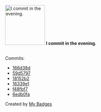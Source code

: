 <img src="https://my-badges.github.io/my-badges/evening-commits.png" alt="I commit in the evening." title="I commit in the evening." width="128">
<strong>I commit in the evening.</strong>
<br><br>

Commits:

- <a href="https://github.com/dwesh163/musics/commit/166d38d1e7e86584eb21b4d42e8d00c0bbeb1ebd">166d38d</a>
- <a href="https://github.com/dwesh163/musics/commit/59d5797d9e5b666f16a9142b2d2695d1844fac9f">59d5797</a>
- <a href="https://github.com/dwesh163/musics/commit/18152b2a799369d048edfd07a3a07b2346dbc401">18152b2</a>
- <a href="https://github.com/dwesh163/musics/commit/16339e1ec84c3367d4dfa1cff28174583a681155">16339e1</a>
- <a href="https://github.com/dwesh163/musics/commit/f48fbf7be5d08dbfd1c55214bc211152fc37e5f7">f48fbf7</a>
- <a href="https://github.com/dwesh163/musics/commit/6edb0fae4b0b32c575ee1ff7e00c7c9dd5f968c8">6edb0fa</a>


Created by <a href="https://github.com/my-badges/my-badges">My Badges</a>
